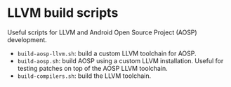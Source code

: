 LLVM build scripts
==================

Useful scripts for LLVM and Android Open Source Project (AOSP) development.

* `build-aosp-llvm.sh`: build a custom LLVM toolchain for AOSP.
* `build-aosp.sh`: build AOSP using a custom LLVM installation. Useful for testing patches on top of the AOSP LLVM toolchain.
* `build-compilers.sh`: build the LLVM toolchain. 
